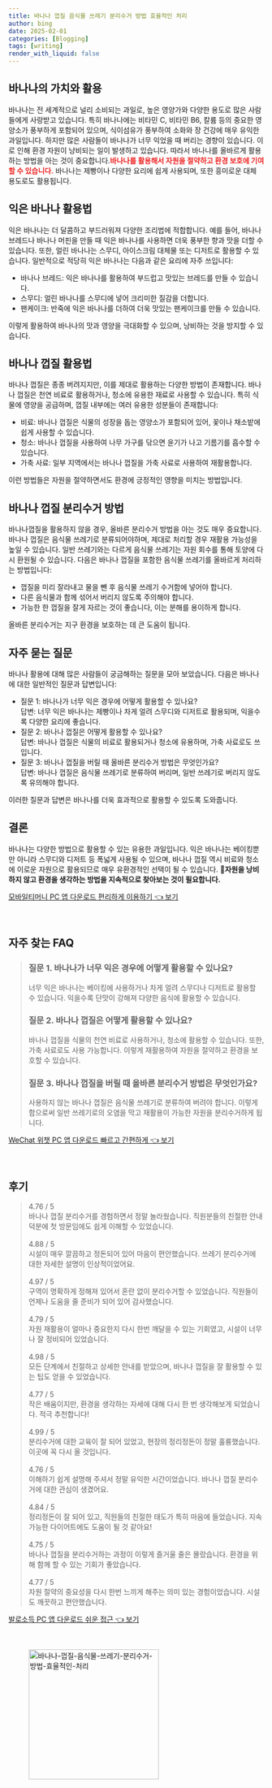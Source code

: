 ```yaml
---
title: 바나나 껍질 음식물 쓰레기 분리수거 방법 효율적인 처리
author: bing
date: 2025-02-01
categories: [Blogging]
tags: [writing]
render_with_liquid: false
---
```



<h2 id='바나나의가치'>바나나의 가치와 활용</h2>

<p>바나나는 전 세계적으로 널리 소비되는 과일로, 높은 영양가와 다양한 용도로 많은 사람들에게 사랑받고 있습니다. 특히 바나나에는 비타민 C, 비타민 B6, 칼륨 등의 중요한 영양소가 풍부하게 포함되어 있으며, 식이섬유가 풍부하여 소화와 장 건강에 매우 유익한 과일입니다. 하지만 많은 사람들이 바나나가 너무 익었을 때 버리는 경향이 있습니다. 이로 인해 환경 자원이 낭비되는 일이 발생하고 있습니다. 따라서 바나나를 올바르게 활용하는 방법을 아는 것이 중요합니다.<b><span style="color: #ee2323;">바나나를 활용해서 자원을 절약하고 환경 보호에 기여할 수 있습니다.</span></b> 바나나는 제빵이나 다양한 요리에 쉽게 사용되며, 또한 흥미로운 대체 용도로도 활용됩니다.</p>

<h2 id='익은바나나활용법'>익은 바나나 활용법</h2>

<p>익은 바나나는 더 달콤하고 부드러워져 다양한 조리법에 적합합니다. 예를 들어, 바나나 브레드나 바나나 머핀을 만들 때 익은 바나나를 사용하면 더욱 풍부한 향과 맛을 더할 수 있습니다. 또한, 얼린 바나나는 스무디, 아이스크림 대체물 또는 디저트로 활용할 수 있습니다. 일반적으로 적당히 익은 바나나는 다음과 같은 요리에 자주 쓰입니다:</p>

<ul>
    <li>바나나 브레드: 익은 바나나를 활용하여 부드럽고 맛있는 브레드를 만들 수 있습니다.</li>
    <li>스무디: 얼린 바나나를 스무디에 넣어 크리미한 질감을 더합니다.</li>
    <li>팬케이크: 반죽에 익은 바나나를 더하여 더욱 맛있는 팬케이크를 만들 수 있습니다.</li>
</ul>

<p>이렇게 활용하여 바나나의 맛과 영양을 극대화할 수 있으며, 낭비하는 것을 방지할 수 있습니다.</p>

<h2 id='바나나껍질활용법'>바나나 껍질 활용법</h2>

<p>바나나 껍질은 종종 버려지지만, 이를 제대로 활용하는 다양한 방법이 존재합니다. 바나나 껍질은 천연 비료로 활용하거나, 청소에 유용한 재료로 사용할 수 있습니다. 특히 식물에 영양을 공급하며, 껍질 내부에는 여러 유용한 성분들이 존재합니다:</p>

<ul>
    <li>비료: 바나나 껍질은 식물의 성장을 돕는 영양소가 포함되어 있어, 꽃이나 채소밭에 쉽게 사용할 수 있습니다.</li>
    <li>청소: 바나나 껍질을 사용하여 나무 가구를 닦으면 윤기가 나고 기름기를 흡수할 수 있습니다.</li>
    <li>가축 사료: 일부 지역에서는 바나나 껍질을 가축 사료로 사용하여 재활용합니다.</li>
</ul>

<p>이런 방법들은 자원을 절약하면서도 환경에 긍정적인 영향을 미치는 방법입니다.</p>

<h2 id='바나나껍질분리수거방법'>바나나 껍질 분리수거 방법</h2>

<p>바나나껍질을 활용하지 않을 경우, 올바른 분리수거 방법을 아는 것도 매우 중요합니다. 바나나 껍질은 음식물 쓰레기로 분류되어야하며, 제대로 처리할 경우 재활용 가능성을 높일 수 있습니다. 일반 쓰레기와는 다르게 음식물 쓰레기는 자원 회수를 통해 토양에 다시 환원될 수 있습니다. 다음은 바나나 껍질을 포함한 음식물 쓰레기를 올바르게 처리하는 방법입니다:</p>

<ul>
    <li>껍질을 미리 잘라내고 물을 뺀 후 음식물 쓰레기 수거함에 넣어야 합니다.</li>
    <li>다른 음식물과 함께 섞어서 버리지 않도록 주의해야 합니다.</li>
    <li>가능한 한 껍질을 잘게 자르는 것이 좋습니다, 이는 분해를 용이하게 합니다.</li>
</ul>

<p>올바른 분리수거는 지구 환경을 보호하는 데 큰 도움이 됩니다.</p>

<h2 id='자주묻는질문'>자주 묻는 질문</h2>

<p>바나나 활용에 대해 많은 사람들이 궁금해하는 질문을 모아 보았습니다. 다음은 바나나에 대한 일반적인 질문과 답변입니다:</p>

<ul>
    <li>질문 1: 바나나가 너무 익은 경우에 어떻게 활용할 수 있나요? <br>답변: 너무 익은 바나나는 제빵이나 차게 얼려 스무디와 디저트로 활용되며, 익을수록 다양한 요리에 좋습니다.</li>
    <li>질문 2: 바나나 껍질은 어떻게 활용할 수 있나요? <br>답변: 바나나 껍질은 식물의 비료로 활용되거나 청소에 유용하며, 가축 사료로도 쓰입니다.</li>
    <li>질문 3: 바나나 껍질을 버릴 때 올바른 분리수거 방법은 무엇인가요? <br>답변: 바나나 껍질은 음식물 쓰레기로 분류하여 버리며, 일반 쓰레기로 버리지 않도록 유의해야 합니다.</li>
</ul>

<p>이러한 질문과 답변은 바나나를 더욱 효과적으로 활용할 수 있도록 도와줍니다.</p>

<h2 id='결론'>결론</h2>

<p>바나나는 다양한 방법으로 활용할 수 있는 유용한 과일입니다. 익은 바나나는 베이킹뿐만 아니라 스무디와 디저트 등 폭넓게 사용될 수 있으며, 바나나 껍질 역시 비료와 청소에 이로운 자원으로 활용되므로 매우 유환경적인 선택이 될 수 있습니다. 🥳<strong>자원을 낭비하지 않고 환경을 생각하는 방법을 지속적으로 찾아보는 것이 필요합니다.</strong></p>


<p><a class="click-button" title="모바일티머니 PC 앱 다운로드 편리하게 이용하기" href="https://somered.github.io/posts/%EB%AA%A8%EB%B0%94%EC%9D%BC%ED%8B%B0%EB%A8%B8%EB%8B%88-PC-%EC%95%B1-%EB%8B%A4%EC%9A%B4%EB%A1%9C%EB%93%9C-%ED%8E%B8%EB%A6%AC%ED%95%98%EA%B2%8C-%EC%9D%B4%EC%9A%A9%ED%95%98%EA%B8%B0/" rel="dofollow">모바일티머니 PC 앱 다운로드 편리하게 이용하기 👈 보기</a></p><br>
<h2 id='자주_찾는_FAQ'>자주 찾는 FAQ</h2>
<div itemscope="" itemtype="https://schema.org/FAQPage"> 
<blockquote> 
<div itemscope="" itemprop="mainEntity" itemtype="https://schema.org/Question"> 
<h3 itemprop="name">질문 1. 바나나가 너무 익은 경우에 어떻게 활용할 수 있나요?</h3> 
<div itemscope="" itemprop="acceptedAnswer" itemtype="https://schema.org/Answer"> 
<span itemprop="text"> 
<p>너무 익은 바나나는 베이킹에 사용하거나 차게 얼려 스무디나 디저트로 활용할 수 있습니다. 익을수록 단맛이 강해져 다양한 음식에 활용할 수 있습니다.</p> 
</span> 
</div> 
</div> 
<div itemscope="" itemprop="mainEntity" itemtype="https://schema.org/Question"> 
<h3 itemprop="name">질문 2. 바나나 껍질은 어떻게 활용할 수 있나요?</h3> 
<div itemscope="" itemprop="acceptedAnswer" itemtype="https://schema.org/Answer"> 
<span itemprop="text"> 
<p>바나나 껍질을 식물의 천연 비료로 사용하거나, 청소에 활용할 수 있습니다. 또한, 가축 사료로도 사용 가능합니다. 이렇게 재활용하여 자원을 절약하고 환경을 보호할 수 있습니다.</p> 
</span> 
</div> 
</div> 
<div itemscope="" itemprop="mainEntity" itemtype="https://schema.org/Question"> 
<h3 itemprop="name">질문 3. 바나나 껍질을 버릴 때 올바른 분리수거 방법은 무엇인가요?</h3> 
<div itemscope="" itemprop="acceptedAnswer" itemtype="https://schema.org/Answer"> 
<span itemprop="text"> 
<p>사용하지 않는 바나나 껍질은 음식물 쓰레기로 분류하여 버려야 합니다. 이렇게 함으로써 일반 쓰레기로의 오염을 막고 재활용이 가능한 자원을 분리수거하게 됩니다.</p> 
</span> 
</div> 
</div> 
</blockquote> 
</div>
<p><a class="click-button" title="WeChat 위챗 PC 앱 다운로드 빠르고 간편하게" href="https://somered.github.io/posts/WeChat-%EC%9C%84%EC%B1%97-PC-%EC%95%B1-%EB%8B%A4%EC%9A%B4%EB%A1%9C%EB%93%9C-%EB%B9%A0%EB%A5%B4%EA%B3%A0-%EA%B0%84%ED%8E%B8%ED%95%98%EA%B2%8C/" rel="dofollow">WeChat 위챗 PC 앱 다운로드 빠르고 간편하게 👈 보기</a></p><br>
<h2 id='후기'>후기</h2>
<div itemscope itemtype="https://schema.org/Product">
  <blockquote>
  <div itemprop="review" itemscope itemtype="https://schema.org/Review">
      <div itemprop="reviewRating" itemscope itemtype="https://schema.org/Rating"> <span itemprop="ratingValue">4.76</span> / <span itemprop="bestRating">5</span> </div>
      <span itemprop="reviewBody">바나나 껍질 분리수거를 경험하면서 정말 놀라웠습니다. 직원분들의 친절한 안내 덕분에 첫 방문임에도 쉽게 이해할 수 있었습니다.</span>
  </div>
  <br>
  <div itemprop="review" itemscope itemtype="https://schema.org/Review">
      <div itemprop="reviewRating" itemscope itemtype="https://schema.org/Rating"> <span itemprop="ratingValue">4.88</span> / <span itemprop="bestRating">5</span> </div>
      <span itemprop="reviewBody">시설이 매우 깔끔하고 정돈되어 있어 마음이 편안했습니다. 쓰레기 분리수거에 대한 자세한 설명이 인상적이었어요.</span>
  </div>
  <br>
  <div itemprop="review" itemscope itemtype="https://schema.org/Review">
      <div itemprop="reviewRating" itemscope itemtype="https://schema.org/Rating"> <span itemprop="ratingValue">4.97</span> / <span itemprop="bestRating">5</span> </div>
      <span itemprop="reviewBody">구역이 명확하게 정해져 있어서 혼란 없이 분리수거할 수 있었습니다. 직원들이 언제나 도움을 줄 준비가 되어 있어 감사했습니다.</span>
  </div>
  <br>
  <div itemprop="review" itemscope itemtype="https://schema.org/Review">
      <div itemprop="reviewRating" itemscope itemtype="https://schema.org/Rating"> <span itemprop="ratingValue">4.79</span> / <span itemprop="bestRating">5</span> </div>
      <span itemprop="reviewBody">자원 재활용이 얼마나 중요한지 다시 한번 깨달을 수 있는 기회였고, 시설이 너무나 잘 정비되어 있었습니다.</span>
  </div>
  <br>
  <div itemprop="review" itemscope itemtype="https://schema.org/Review">
      <div itemprop="reviewRating" itemscope itemtype="https://schema.org/Rating"> <span itemprop="ratingValue">4.98</span> / <span itemprop="bestRating">5</span> </div>
      <span itemprop="reviewBody">모든 단계에서 친절하고 상세한 안내를 받았으며, 바나나 껍질을 잘 활용할 수 있는 팁도 얻을 수 있었습니다.</span>
  </div>
  <br>
  <div itemprop="review" itemscope itemtype="https://schema.org/Review">
      <div itemprop="reviewRating" itemscope itemtype="https://schema.org/Rating"> <span itemprop="ratingValue">4.77</span> / <span itemprop="bestRating">5</span> </div>
      <span itemprop="reviewBody">작은 배움이지만, 환경을 생각하는 자세에 대해 다시 한 번 생각해보게 되었습니다. 적극 추천합니다!</span>
  </div>
  <br>
  <div itemprop="review" itemscope itemtype="https://schema.org/Review">
      <div itemprop="reviewRating" itemscope itemtype="https://schema.org/Rating"> <span itemprop="ratingValue">4.99</span> / <span itemprop="bestRating">5</span> </div>
      <span itemprop="reviewBody">분리수거에 대한 교육이 잘 되어 있었고, 현장의 정리정돈이 정말 훌륭했습니다. 이곳에 꼭 다시 올 것입니다.</span>
  </div>
  <br>
  <div itemprop="review" itemscope itemtype="https://schema.org/Review">
      <div itemprop="reviewRating" itemscope itemtype="https://schema.org/Rating"> <span itemprop="ratingValue">4.76</span> / <span itemprop="bestRating">5</span> </div>
      <span itemprop="reviewBody">이해하기 쉽게 설명해 주셔서 정말 유익한 시간이었습니다. 바나나 껍질 분리수거에 대한 관심이 생겼어요.</span>
  </div>
  <br>
  <div itemprop="review" itemscope itemtype="https://schema.org/Review">
      <div itemprop="reviewRating" itemscope itemtype="https://schema.org/Rating"> <span itemprop="ratingValue">4.84</span> / <span itemprop="bestRating">5</span> </div>
      <span itemprop="reviewBody">정리정돈이 잘 되어 있고, 직원들의 친절한 태도가 특히 마음에 들었습니다. 지속 가능한 다이어트에도 도움이 될 것 같아요!</span>
  </div>
  <br>
  <div itemprop="review" itemscope itemtype="https://schema.org/Review">
      <div itemprop="reviewRating" itemscope itemtype="https://schema.org/Rating"> <span itemprop="ratingValue">4.75</span> / <span itemprop="bestRating">5</span> </div>
      <span itemprop="reviewBody">바나나 껍질을 분리수거하는 과정이 이렇게 즐거울 줄은 몰랐습니다. 환경을 위해 함께 할 수 있는 기회가 좋았습니다.</span>
  </div>
  <br>
  <div itemprop="review" itemscope itemtype="https://schema.org/Review">
      <div itemprop="reviewRating" itemscope itemtype="https://schema.org/Rating"> <span itemprop="ratingValue">4.77</span> / <span itemprop="bestRating">5</span> </div>
      <span itemprop="reviewBody">자원 절약의 중요성을 다시 한번 느끼게 해주는 의미 있는 경험이었습니다. 시설도 깨끗하고 편안했습니다.</span>
  </div>
  </blockquote>
</div>
<p><a class="click-button" title="발로소득 PC 앱 다운로드 쉬운 접근" href="https://somered.github.io/posts/%EB%B0%9C%EB%A1%9C%EC%86%8C%EB%93%9D-PC-%EC%95%B1-%EB%8B%A4%EC%9A%B4%EB%A1%9C%EB%93%9C-%EC%89%AC%EC%9A%B4-%EC%A0%91%EA%B7%BC/" rel="dofollow">발로소득 PC 앱 다운로드 쉬운 접근 👈 보기</a></p><br>
<figure class="image"><img src="https://somered.github.io/assets/img/thumbnail/바나나-껍질-음식물-쓰레기-분리수거-방법-효율적인-처리.webp" alt="바나나-껍질-음식물-쓰레기-분리수거-방법-효율적인-처리" width="256" height="256"></figure>